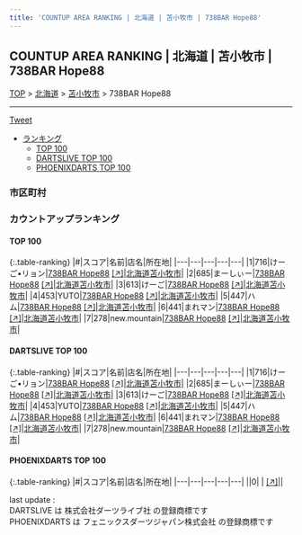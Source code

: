 ```yaml
---
title: 'COUNTUP AREA RANKING | 北海道 | 苫小牧市 | 738BAR Hope88'
---
```

## COUNTUP AREA RANKING | 北海道 | 苫小牧市 | 738BAR Hope88

[TOP](/darts/rank/) > [北海道](/darts/rank/北海道/) > [苫小牧市](/darts/rank/北海道/苫小牧市/) > 738BAR Hope88

___

<a href="https://twitter.com/share?ref_src=twsrc%5Etfw" data-text="COUNTUP AREA RANKING | 北海道苫小牧市738BAR Hope88" class="twitter-share-button" data-hashtags="DARTSLIVE,PHOENIXDARTS,darts,ダーツ" data-show-count="false">Tweet</a>

* [ランキング](#カウントアップランキング)
    * [TOP 100](#top-100)
    * [DARTSLIVE TOP 100](#dartslive-top-100)
    * [PHOENIXDARTS TOP 100](#phoenixdarts-top-100)

### 市区町村

<ul>

</ul>

### カウントアップランキング

#### TOP 100



{:.table-ranking}
|#|スコア|名前|店名|所在地|
|---|---|---|---|---|
|1|716|<span class="rank-name-dl">けーご•リョン</span>|<a href="/darts/rank/shops/655e858916ecac66fec1ae84bb28bd87.html">738BAR Hope88</a> <a href="https://search.dartslive.com/jp/shop/655e858916ecac66fec1ae84bb28bd87">[↗]</a>|<a href="/darts/rank/北海道/苫小牧市">北海道苫小牧市</a>|
|2|685|<span class="rank-name-dl">まーしぃー</span>|<a href="/darts/rank/shops/655e858916ecac66fec1ae84bb28bd87.html">738BAR Hope88</a> <a href="https://search.dartslive.com/jp/shop/655e858916ecac66fec1ae84bb28bd87">[↗]</a>|<a href="/darts/rank/北海道/苫小牧市">北海道苫小牧市</a>|
|3|613|<span class="rank-name-dl">けーご</span>|<a href="/darts/rank/shops/655e858916ecac66fec1ae84bb28bd87.html">738BAR Hope88</a> <a href="https://search.dartslive.com/jp/shop/655e858916ecac66fec1ae84bb28bd87">[↗]</a>|<a href="/darts/rank/北海道/苫小牧市">北海道苫小牧市</a>|
|4|453|<span class="rank-name-dl">YUTO</span>|<a href="/darts/rank/shops/655e858916ecac66fec1ae84bb28bd87.html">738BAR Hope88</a> <a href="https://search.dartslive.com/jp/shop/655e858916ecac66fec1ae84bb28bd87">[↗]</a>|<a href="/darts/rank/北海道/苫小牧市">北海道苫小牧市</a>|
|5|447|<span class="rank-name-dl">ハム</span>|<a href="/darts/rank/shops/655e858916ecac66fec1ae84bb28bd87.html">738BAR Hope88</a> <a href="https://search.dartslive.com/jp/shop/655e858916ecac66fec1ae84bb28bd87">[↗]</a>|<a href="/darts/rank/北海道/苫小牧市">北海道苫小牧市</a>|
|6|441|<span class="rank-name-dl">まれマン</span>|<a href="/darts/rank/shops/655e858916ecac66fec1ae84bb28bd87.html">738BAR Hope88</a> <a href="https://search.dartslive.com/jp/shop/655e858916ecac66fec1ae84bb28bd87">[↗]</a>|<a href="/darts/rank/北海道/苫小牧市">北海道苫小牧市</a>|
|7|278|<span class="rank-name-dl">new.mountain</span>|<a href="/darts/rank/shops/655e858916ecac66fec1ae84bb28bd87.html">738BAR Hope88</a> <a href="https://search.dartslive.com/jp/shop/655e858916ecac66fec1ae84bb28bd87">[↗]</a>|<a href="/darts/rank/北海道/苫小牧市">北海道苫小牧市</a>|


#### DARTSLIVE TOP 100



{:.table-ranking}
|#|スコア|名前|店名|所在地|
|---|---|---|---|---|
|1|716|<span class="rank-name-dl">けーご•リョン</span>|<a href="/darts/rank/shops/655e858916ecac66fec1ae84bb28bd87.html">738BAR Hope88</a> <a href="https://search.dartslive.com/jp/shop/655e858916ecac66fec1ae84bb28bd87">[↗]</a>|<a href="/darts/rank/北海道/苫小牧市">北海道苫小牧市</a>|
|2|685|<span class="rank-name-dl">まーしぃー</span>|<a href="/darts/rank/shops/655e858916ecac66fec1ae84bb28bd87.html">738BAR Hope88</a> <a href="https://search.dartslive.com/jp/shop/655e858916ecac66fec1ae84bb28bd87">[↗]</a>|<a href="/darts/rank/北海道/苫小牧市">北海道苫小牧市</a>|
|3|613|<span class="rank-name-dl">けーご</span>|<a href="/darts/rank/shops/655e858916ecac66fec1ae84bb28bd87.html">738BAR Hope88</a> <a href="https://search.dartslive.com/jp/shop/655e858916ecac66fec1ae84bb28bd87">[↗]</a>|<a href="/darts/rank/北海道/苫小牧市">北海道苫小牧市</a>|
|4|453|<span class="rank-name-dl">YUTO</span>|<a href="/darts/rank/shops/655e858916ecac66fec1ae84bb28bd87.html">738BAR Hope88</a> <a href="https://search.dartslive.com/jp/shop/655e858916ecac66fec1ae84bb28bd87">[↗]</a>|<a href="/darts/rank/北海道/苫小牧市">北海道苫小牧市</a>|
|5|447|<span class="rank-name-dl">ハム</span>|<a href="/darts/rank/shops/655e858916ecac66fec1ae84bb28bd87.html">738BAR Hope88</a> <a href="https://search.dartslive.com/jp/shop/655e858916ecac66fec1ae84bb28bd87">[↗]</a>|<a href="/darts/rank/北海道/苫小牧市">北海道苫小牧市</a>|
|6|441|<span class="rank-name-dl">まれマン</span>|<a href="/darts/rank/shops/655e858916ecac66fec1ae84bb28bd87.html">738BAR Hope88</a> <a href="https://search.dartslive.com/jp/shop/655e858916ecac66fec1ae84bb28bd87">[↗]</a>|<a href="/darts/rank/北海道/苫小牧市">北海道苫小牧市</a>|
|7|278|<span class="rank-name-dl">new.mountain</span>|<a href="/darts/rank/shops/655e858916ecac66fec1ae84bb28bd87.html">738BAR Hope88</a> <a href="https://search.dartslive.com/jp/shop/655e858916ecac66fec1ae84bb28bd87">[↗]</a>|<a href="/darts/rank/北海道/苫小牧市">北海道苫小牧市</a>|


#### PHOENIXDARTS TOP 100



{:.table-ranking}
|#|スコア|名前|店名|所在地|
|---|---|---|---|---|
||0|<span class="rank-name-dl"> </span>|<a href="/darts/rank/shops/.html"></a> <a href="">[↗]</a>|<a href="/darts/rank//"></a>|


<div class="footer border-top border-gray-light mt-5 pt-3 text-right text-gray">
    last update : <span style="font-weight: italic" id="foot_last_modified"></span><br />
    DARTSLIVE は 株式会社ダーツライブ社 の登録商標です<br />
    PHOENIXDARTS は フェニックスダーツジャパン株式会社 の登録商標です<br />
</div>

<script src="https://cdnjs.cloudflare.com/ajax/libs/jquery.tablesorter/2.31.3/js/jquery.tablesorter.min.js" integrity="sha512-qzgd5cYSZcosqpzpn7zF2ZId8f/8CHmFKZ8j7mU4OUXTNRd5g+ZHBPsgKEwoqxCtdQvExE5LprwwPAgoicguNg==" crossorigin="anonymous" referrerpolicy="no-referrer"></script>
<link rel="stylesheet" href="https://cdnjs.cloudflare.com/ajax/libs/jquery.tablesorter/2.31.3/css/theme.default.min.css" integrity="sha512-wghhOJkjQX0Lh3NSWvNKeZ0ZpNn+SPVXX1Qyc9OCaogADktxrBiBdKGDoqVUOyhStvMBmJQ8ZdMHiR3wuEq8+w==" crossorigin="anonymous" referrerpolicy="no-referrer" />
<script>
$(function() {
    $(".table-ranking").tablesorter({sortList:[[0, 0]]});
    $("#foot_last_modified").text(formatDate(new Date(document.lastModified), 'yyyy-MM-dd HH:mm:ss'));
});
</script>

<script async src="https://platform.twitter.com/widgets.js" charset="utf-8"></script>